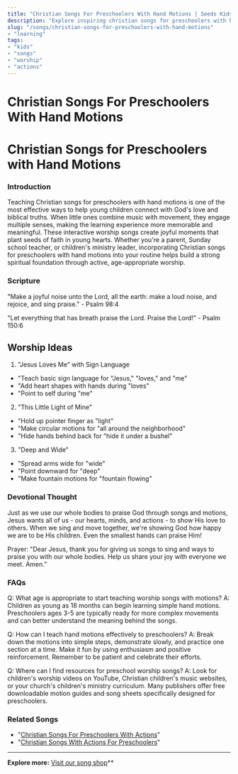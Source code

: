 ```yaml
---
title: "Christian Songs For Preschoolers With Hand Motions | Seeds Kids Worship"
description: "Explore inspiring christian songs for preschoolers with hand motions for children's worship and faith development. Biblical music resources for families and ministry."
slug: "/songs/christian-songs-for-preschoolers-with-hand-motions"
- "learning"
tags:
- "kids"
- "songs"
- "worship"
- "actions"
---
```


# Christian Songs For Preschoolers With Hand Motions

# Christian Songs for Preschoolers with Hand Motions
### Introduction
Teaching Christian songs for preschoolers with hand motions is one of the most effective ways to help young children connect with God's love and biblical truths. When little ones combine music with movement, they engage multiple senses, making the learning experience more memorable and meaningful. These interactive worship songs create joyful moments that plant seeds of faith in young hearts. Whether you're a parent, Sunday school teacher, or children's ministry leader, incorporating Christian songs for preschoolers with hand motions into your routine helps build a strong spiritual foundation through active, age-appropriate worship.

### Scripture
"Make a joyful noise unto the Lord, all the earth: make a loud noise, and rejoice, and sing praise." - Psalm 98:4

"Let everything that has breath praise the Lord. Praise the Lord!" - Psalm 150:6

## Worship Ideas
1. "Jesus Loves Me" with Sign Language
- "Teach basic sign language for "Jesus," "loves," and "me"
- "Add heart shapes with hands during "loves"
- "Point to self during "me"

2. "This Little Light of Mine"
- "Hold up pointer finger as "light"
- "Make circular motions for "all around the neighborhood"
- "Hide hands behind back for "hide it under a bushel"

3. "Deep and Wide"
- "Spread arms wide for "wide"
- "Point downward for "deep"
- "Make fountain motions for "fountain flowing"

### Devotional Thought
Just as we use our whole bodies to praise God through songs and motions, Jesus wants all of us - our hearts, minds, and actions - to show His love to others. When we sing and move together, we're showing God how happy we are to be His children. Even the smallest hands can praise Him!

Prayer: "Dear Jesus, thank you for giving us songs to sing and ways to praise you with our whole bodies. Help us share your joy with everyone we meet. Amen."

### FAQs

Q: What age is appropriate to start teaching worship songs with motions?
A: Children as young as 18 months can begin learning simple hand motions. Preschoolers ages 3-5 are typically ready for more complex movements and can better understand the meaning behind the songs.

Q: How can I teach hand motions effectively to preschoolers?
A: Break down the motions into simple steps, demonstrate slowly, and practice one section at a time. Make it fun by using enthusiasm and positive reinforcement. Remember to be patient and celebrate their efforts.

Q: Where can I find resources for preschool worship songs?
A: Look for children's worship videos on YouTube, Christian children's music websites, or your church's children's ministry curriculum. Many publishers offer free downloadable motion guides and song sheets specifically designed for preschoolers.

### Related Songs

- "[Christian Songs For Preschoolers With Actions](/songs/christian-songs-for-preschoolers-with-actions/)"
- "[Christian Songs With Actions For Preschoolers](/songs/christian-songs-with-actions-for-preschoolers/)"

---

**Explore more:** [Visit our song shop](https://seedskidsworship.com/shop)**

<!-- Schema Markup -->
<script type="application/ld+json">
{
  "@context": "https://schema.org",
  "@type": "MusicRecording",
  "name": "Christian Songs For Preschoolers With Hand Motions",
  "byArtist": {
    "@type": "MusicGroup",
    "name": "Seeds Kids Worship"
  },
  "isFamilyFriendly": true,
  "url": "https://seedskidsworship.com/songs/christian-songs-for-preschoolers-with-hand-motions/"
}
</script>